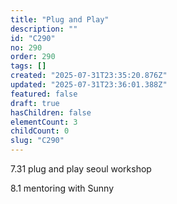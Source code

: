 ```yaml
---
title: "Plug and Play"
description: ""
id: "C290"
no: 290
order: 290
tags: []
created: "2025-07-31T23:35:20.876Z"
updated: "2025-07-31T23:36:01.388Z"
featured: false
draft: true
hasChildren: false
elementCount: 3
childCount: 0
slug: "C290"
---
```


7.31 plug and play seoul workshop

8.1 mentoring with Sunny
